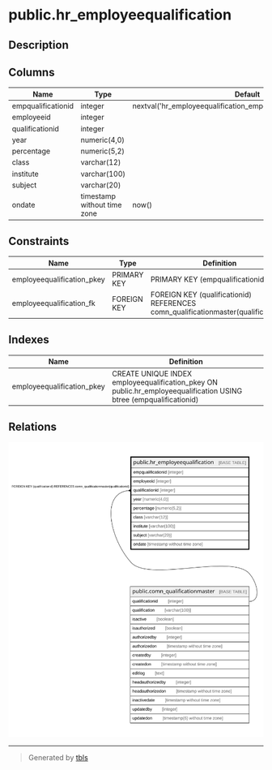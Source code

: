 # public.hr_employeequalification

## Description

## Columns

| Name | Type | Default | Nullable | Children | Parents | Comment |
| ---- | ---- | ------- | -------- | -------- | ------- | ------- |
| empqualificationid | integer | nextval('hr_employeequalification_empqualificationid_seq'::regclass) | false |  |  |  |
| employeeid | integer |  | true |  |  |  |
| qualificationid | integer |  | true |  | [public.comn_qualificationmaster](public.comn_qualificationmaster.md) |  |
| year | numeric(4,0) |  | true |  |  |  |
| percentage | numeric(5,2) |  | true |  |  |  |
| class | varchar(12) |  | true |  |  |  |
| institute | varchar(100) |  | true |  |  |  |
| subject | varchar(20) |  | true |  |  |  |
| ondate | timestamp without time zone | now() | true |  |  |  |

## Constraints

| Name | Type | Definition |
| ---- | ---- | ---------- |
| employeequalification_pkey | PRIMARY KEY | PRIMARY KEY (empqualificationid) |
| employeequalification_fk | FOREIGN KEY | FOREIGN KEY (qualificationid) REFERENCES comn_qualificationmaster(qualificationid) |

## Indexes

| Name | Definition |
| ---- | ---------- |
| employeequalification_pkey | CREATE UNIQUE INDEX employeequalification_pkey ON public.hr_employeequalification USING btree (empqualificationid) |

## Relations

![er](public.hr_employeequalification.svg)

---

> Generated by [tbls](https://github.com/k1LoW/tbls)
